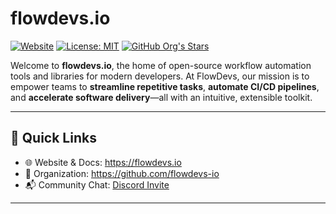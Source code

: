 # flowdevs.io

[![Website](https://img.shields.io/website?url=https%3A%2F%2Fflowdevs.io)](https://flowdevs.io) [![License: MIT](https://img.shields.io/badge/License-MIT-yellow.svg)](LICENSE) [![GitHub Org's Stars](https://img.shields.io/github/stars/flowdevs-io?style=social)](https://github.com/flowdevs-io)

Welcome to **flowdevs.io**, the home of open-source workflow automation tools and libraries for modern developers. At FlowDevs, our mission is to empower teams to **streamline repetitive tasks**, **automate CI/CD pipelines**, and **accelerate software delivery**—all with an intuitive, extensible toolkit.

---

## 🚀 Quick Links

- 🌐 Website & Docs: https://flowdevs.io  
- 📂 Organization: https://github.com/flowdevs-io  
- 📬 Community Chat: [Discord Invite](https://discord.gg/KxZzWFXUZm)

---
